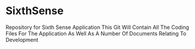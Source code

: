 # SixthSense
Repository for Sixth Sense Application
This Git Will Contain All The Coding Files For The Application As Well As A Number Of Documents Relating To Development
